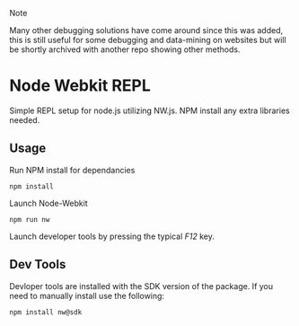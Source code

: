> [!Note]
> Many other debugging solutions have come around since this was added, this is still useful for some debugging and data-mining on websites but will be shortly archived with another repo showing other methods.



# Node Webkit REPL

Simple REPL setup for node.js utilizing NW.js. NPM install any extra libraries needed. 


## Usage 

Run NPM install for dependancies
```shell
npm install
```

Launch Node-Webkit
```shell 
npm run nw
```

Launch developer tools by pressing the typical *F12* key.   


## Dev Tools

Devloper tools are installed with the SDK version of the package. If you need to manually install use the following:

    npm install nw@sdk





